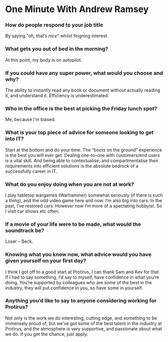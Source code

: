 # One Minute With Andrew Ramsey

### How do people respond to your job title

By saying “oh, that’s *nice*” whilst feigning interest.  

### What gets you out of bed in the morning?

At this point, my body is on autopilot.

### If you could have any super power, what would you choose and why?

The ability to instantly read any book or document without actually reading it, and understand it. Efficiency is underestimated.

### Who in the office is the best at picking the Friday lunch spot?

Me, because I’m biased.

### What is your top piece of advice for someone looking to get into IT?

Start at the bottom and do your time. The “boots on the ground” experience is the best you will ever get. Dealing one-to-one with customers/end users is a vital skill. And being able to contextualise, and compartmentalise their requirements into efficient solutions is the absolute bedrock of a successfully career in IT. 

### What do you enjoy doing when you are not at work?

I play tabletop wargames (Warhammer) somewhat seriously (if there is such a thing), and the odd video game here and now. I’m also big into cars. In the past, I’ve restored cars. However now I’m more of a spectating hobbyist. So I visit car shows etc often. 

### If a movie of your life were to be made, what would the soundtrack be?

Loser – Beck.

### Knowing what you know now, what advice would you have given yourself on your first day?

I think I got off to a good start at Protirus, I can thank Sam and Kev for that. If I had to say something, I’d say to myself, have confidence in what you’re doing. You’re supported by colleagues who are some of the best in the industry, they will put confidence in you, so have some in yourself. 

### Anything you’d like to say to anyone considering working for Protirus?

Not only is the work we do interesting, cutting edge, and something to be immensely proud of, but we’ve got some of the best talent in the industry at Protirus, and the atmosphere is very supportive, and passionate about what we do. If you get the chance, just apply. 